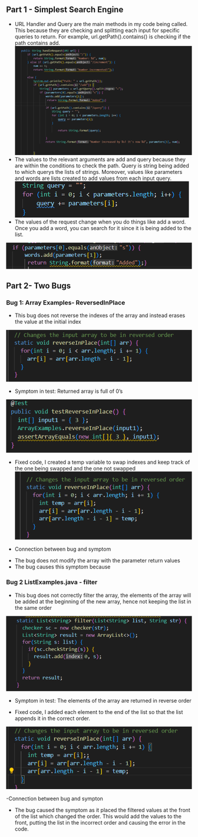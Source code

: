 ## Part 1 - Simplest Search Engine

* URL Handler and Query are the main methods in my code being called. This because they are checking and splitting each input for specific queries to return. For example, url.getPath().contains() is checking if the path contains add.
![Image](addone.png)
* The values to the relevant arguments are add and query because they are within the conditions to check the path. Query is string being added to which querys the lists of strings. Moreover, values like parameters and words are lists created to add values from each input query.
![Image](query.png)
* The values of the request change when you do things like add a word. Once you add a word, you can search for it since it is being added to the list. 

![Image](addtwo.png)




 ## Part 2- Two Bugs

### Bug 1: Array Examples- ReversedInPlace
* This bug does not reverse the indexes of the array and instead erases the value at the initial index

![Image](bugone.png)

* Symptom in test: Returned array is full of 0’s

![Image](bugoneex.png)

* Fixed code, I created a temp variable to swap indexes and keep track of the one being swapped and the one not swapped
![Image](test2.png)


- Connection between bug and symptom
* The bug does not modify the array with the parameter return values
* The bug causes this symptom because 

### Bug 2 ListExamples.java - filter
* This bug does not correctly filter the array, the elements of the array will be added at the beginning of the new array, hence not keeping the list in the same order

![Image](filter.png)

* Symptom in test: The elements of the array are returned in reverse order 

* Fixed code, I added each element to the end of the list so that the list appends it in the correct order.

![Image](reversedfixed.png)

-Connection between bug and sympton
* The bug caused the symptom as it placed the filtered values at the front of the list which changed the order. This would add the values to the front, putting the list in the incorrect order and causing the error in the code.  


